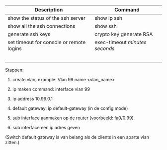 | Description                              | Command                        |
| ---------------------------------------- | ------------------------------ |
| show the status of the ssh server        | show ip ssh                    |
| show all the ssh connections             | show ssh                       |
| generate ssh keys                        | crypto key generate RSA        |
| set timeout for console or remote logins | exec-timeout *minutes seconds* |
|                                          |                                |
|                                          |                                |
|                                          |                                |
|                                          |                                |
|                                          |                                |

Stappen: 

  1. create vlan, example:
      Vlan 99 
      name \<vlan_name> 

  2. ip maken command: interface vlan 99 

  3. ip address 10.99.0.1 <plus subnet> 

  4. default gateway: ip default-gateway <ip> (in de config mode) 

  5. sub interface aanmaken op de router (voorbeeld: fa0/0.99) 

  6. sub interface een ip adres geven 



(Switch default gateway is van belang als de clients in een aparte vlan zitten.) 

